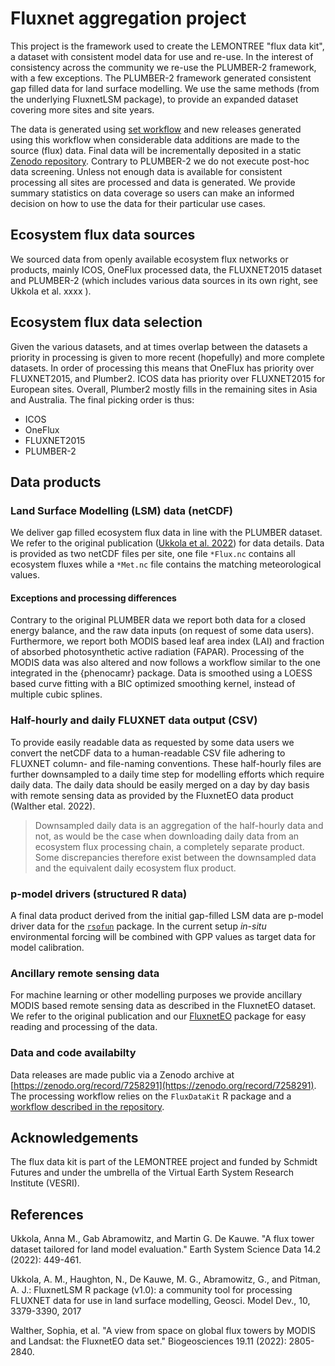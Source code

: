 # Fluxnet aggregation project

This project is the framework used to create the LEMONTREE "flux data kit", a dataset with consistent model data for use and re-use. In the interest of consistency across the community we re-use the PLUMBER-2 framework, with a few exceptions. The PLUMBER-2 framework generated consistent gap filled data for land surface modelling. We use the same methods (from the underlying FluxnetLSM package), to provide an expanded dataset covering more sites and site years.

The data is generated using [set workflow]() and new releases generated using this workflow when considerable data additions are made to the source (flux) data. Final data will be incrementally deposited in a static [Zenodo repository](https://zenodo.org/record/7258291). Contrary to PLUMBER-2 we do not execute post-hoc data screening. Unless not enough data is available for consistent processing all sites are processed and data is generated. We provide summary statistics on data coverage so users can make an informed decision on how to use the data for their particular use cases.

## Ecosystem flux data sources

We sourced data from openly available ecosystem flux networks or products, mainly ICOS, OneFlux processed data, the FLUXNET2015 dataset and PLUMBER-2 (which includes various data sources in its own right, see Ukkola et al. xxxx ).

## Ecosystem flux data selection

Given the various datasets, and at times overlap between the datasets a priority in processing is given to more recent (hopefully) and more complete datasets. In order of processing this means that OneFlux has priority over FLUXNET2015, and Plumber2. ICOS data has priority over FLUXNET2015 for European sites. Overall, Plumber2 mostly fills in the remaining sites in Asia and Australia. The final picking order is thus:

- ICOS
- OneFlux
- FLUXNET2015
- PLUMBER-2

## Data products

### Land Surface Modelling (LSM) data (netCDF)

We deliver gap filled ecosystem flux data in line with the PLUMBER dataset. We refer to the original publication ([Ukkola et al. 2022](https://essd.copernicus.org/articles/14/449/2022/essd-14-449-2022.pdf)) for data details. Data is provided as two netCDF files per site, one file `*Flux.nc` contains all ecosystem fluxes while a `*Met.nc` file contains the matching meteorological values.

#### Exceptions and processing differences

Contrary to the original PLUMBER data we report both data for a closed energy balance, and the raw data inputs (on request of some data users). Furthermore, we report both MODIS based leaf area index (LAI) and fraction of absorbed photosynthetic active radiation (FAPAR). Processing of the MODIS data was also altered and now follows a workflow similar to the one integrated in the {phenocamr} package. Data is smoothed using a LOESS based curve fitting with a BIC optimized smoothing kernel, instead of multiple cubic splines.

### Half-hourly and daily FLUXNET data output (CSV)

To provide easily readable data as requested by some data users we convert the netCDF data to a human-readable CSV file adhering to FLUXNET column- and file-naming conventions. These half-hourly files are further downsampled to a daily time step for modelling efforts which require daily data. The daily data should be easily merged on a day by day basis with remote sensing data as provided by the FluxnetEO data product (Walther etal. 2022).

> Downsampled daily data is an aggregation of the half-hourly data and not, as would be the case when downloading daily data from an ecosystem flux processing chain, a completely separate product. Some discrepancies therefore exist between the downsampled data and the equivalent daily ecosystem flux product.

### p-model drivers (structured R data)

A final data product derived from the initial gap-filled LSM data are p-model driver data for the [`rsofun`](https://github.com/computationales/rsofun) package. In the current setup *in-situ* environmental forcing will be combined with GPP values as target data for model calibration.

### Ancillary remote sensing data

For machine learning or other modelling purposes we provide ancillary MODIS based remote sensing data as described in the FluxnetEO dataset. We refer to the original publication and our [FluxnetEO](https://bg.copernicus.org/articles/19/2805/2022/) package for easy reading and processing of the data.

### Data and code availabilty

Data releases are made public via a Zenodo archive at [https://zenodo.org/record/7258291](https://zenodo.org/record/7258291). The processing workflow relies on the `FluxDataKit` R package and a [workflow described in the repository](https://github.com/computationales/FluxDataKit/tree/main/analysis). 

## Acknowledgements

The flux data kit is part of the LEMONTREE project and funded by Schmidt Futures and under the umbrella of the Virtual Earth System Research Institute (VESRI).

## References

Ukkola, Anna M., Gab Abramowitz, and Martin G. De Kauwe. "A flux tower dataset tailored for land model evaluation." Earth System Science Data 14.2 (2022): 449-461.

Ukkola, A. M., Haughton, N., De Kauwe, M. G., Abramowitz, G., and Pitman, A. J.: FluxnetLSM R package (v1.0): a community tool for processing FLUXNET data for use in land surface modelling, Geosci. Model Dev., 10, 3379-3390, 2017

Walther, Sophia, et al. "A view from space on global flux towers by MODIS and Landsat: the FluxnetEO data set." Biogeosciences 19.11 (2022): 2805-2840.
